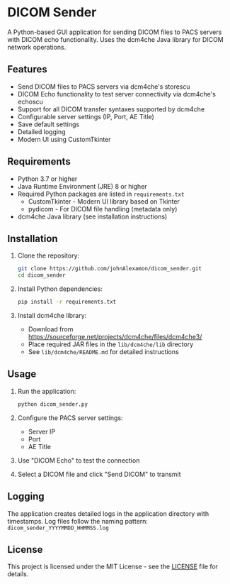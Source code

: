 # DICOM Sender

A Python-based GUI application for sending DICOM files to PACS servers with DICOM echo functionality. Uses the dcm4che Java library for DICOM network operations.

## Features

- Send DICOM files to PACS servers via dcm4che's storescu
- DICOM Echo functionality to test server connectivity via dcm4che's echoscu
- Support for all DICOM transfer syntaxes supported by dcm4che
- Configurable server settings (IP, Port, AE Title)
- Save default settings
- Detailed logging
- Modern UI using CustomTkinter

## Requirements

- Python 3.7 or higher
- Java Runtime Environment (JRE) 8 or higher
- Required Python packages are listed in `requirements.txt`
  - CustomTkinter - Modern UI library based on Tkinter
  - pydicom - For DICOM file handling (metadata only)
- dcm4che Java library (see installation instructions)

## Installation

1. Clone the repository:
   ```bash
   git clone https://github.com/johnAlexamon/dicom_sender.git
   cd dicom_sender
   ```

2. Install Python dependencies:
   ```bash
   pip install -r requirements.txt
   ```

3. Install dcm4che library:
   - Download from https://sourceforge.net/projects/dcm4che/files/dcm4che3/
   - Place required JAR files in the `lib/dcm4che/lib` directory
   - See `lib/dcm4che/README.md` for detailed instructions

## Usage

1. Run the application:
   ```bash
   python dicom_sender.py
   ```

2. Configure the PACS server settings:
   - Server IP
   - Port
   - AE Title

3. Use "DICOM Echo" to test the connection

4. Select a DICOM file and click "Send DICOM" to transmit

## Logging

The application creates detailed logs in the application directory with timestamps. Log files follow the naming pattern: `dicom_sender_YYYYMMDD_HHMMSS.log`

## License

This project is licensed under the MIT License - see the [LICENSE](LICENSE) file for details. 